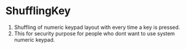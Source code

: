 # ShufflingKey
1. Shuffling of numeric keypad layout with every time a key is pressed.
2. This for security purpose for people who dont want to use system numeric keypad.
